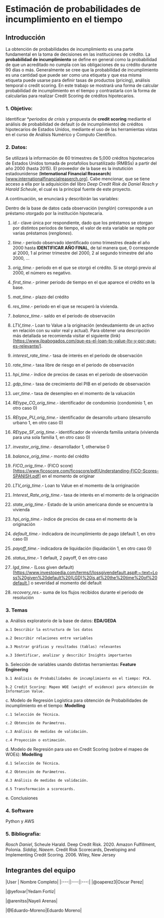 # Estimación de probabilidades de incumplimiento en el tiempo

## Introducción

La obtención de probabilidades de incumplimiento es una parte fundamental en la toma de decisiones en las instituciones de crédito. La **probabilidad de incumplimiento** se define en general como la probabilidad de que un acreditado no cumpla con las obligaciones de su crédito durante 90 días o más. Generalmente se cree que la probabilidad de incumplimiento es una cantidad que puede ser como una etiqueta y que esa misma etiqueta puede usarse para definir tasas de productos (pricing), análisis temporal o credit scoring. En este trabajo se mostrará una forma de calcular probabilidad de incumplimiento en el tiempo y contrastarla con la forma de calcularlas para realizar Credit Scoring de créditos hipotecarios.




### 1. Objetivo:

Identificar **periodos de crisis* y propuesta de **credit scoring** mediante el análisis de probabilidad de default (o de incumplimiento) de créditos hipotecarios de Estados Unidos, mediante el uso de las herramientas vistas en el curso de Análisis Numérico y Computo Científico.



### 2. Datos:

Se utilizará la información de 60 trimestres de 5,000 créditos hipotecarios de Estados Unidos tomada de protafolios bursatilizado (RMBSs) a partir del año 2000 (hasta 2015). El proveedor de la base es la instutición estadounidense (**International Financial Reasearch**)[www.internationalfinancialreaserch.org]. Cabe mencionar, que se  tiene acceso a ella por la adquisición del libro *Deep Credit Risk de Daniel Rosch y Harald Scheule*, el cual es la principal fuente de este proyecto.

A continuación, se enunciará y describirán las variables:

Dentro de la base de datos cada observación (*renglón*) corresponde a un préstamo otorgado por la institución hipotecaria.

1. *id*.- clave única por respondiente, dado que los préstamos se otorgan por distintos periodos de tiempo, el valor de esta variable se repite por varias préstamos (*renglones*).

1. *time*.- periodo observado identificado como trimestres deade el año 2000 hasta **IDENTIFICAR AÑO FINAL**, de tal manera que, 0 corresponde al 2000, 1 al primer trimestre del 2000, 2 al segundo trimestre del año 2000, ...

1. *orig_time*.- periodo en el que se otorgó el crédito. Si se otorgó previo al 2000, el número es negativo.

1. *first_time*.- primer periodo de tiempo en el que aparece el crédito en la base.

1. *mat_time*.- plazo del crédito	

1. *res_time*.- periodo en el que se recuperó la vivienda.

1. *balance_time*.- saldo en el periodo de observación

1. *LTV_time*.- Loan to Value a la originación (endeudamiento de un activo en relación con su valor real y actual). Para obtener una descripción más detallada se recomienda visitar el siguiente (link)[https://www.ilpabogados.com/que-es-el-loan-to-value-ltv-y-por-que-es-relevante/].

1. *interest_rate_time*.- tasa de interés en el periodo de observación

1. *rate_time*.- tasa libre de riesgo en el periodo de observación

1. *hpi_time*.- índice de precios de casas en el periodo de observación

1. *gdp_time*.- tasa de crecimiento del PIB en el periodo de observación

1. *uer_time*.- tasa de desempleo en el momento de la valuación

1. *REtype_CO_orig_time*.- identificador de condominio (condominio 1, en otro caso 0)

1. *REtype_PU_orig_time*.- identificador de desarrollo urbano (desarrollo urbano 1, en otro caso 0)

1. *REtype_SF_orig_time*.- identificador de vivienda familia unitaria (vivienda para una sola familia 1, en otro caso 0)

1. *investor_orig_time*.- desarrollador 1, otherwise 0

1. *balance_orig_time*.- monto del crédito

1. *FICO_orig_time*.- (FICO score)[https://www.ficoscore.com/ficoscore/pdf/Understanding-FICO-Scores-SPANISH.pdf] en el momento de originar

1. *LTV_orig_time*.- Loan to Value en el momento de la orriginación

1. *Interest_Rate_orig_time*.- tasa de interés en el momento de la originación

1. *state_orig_time*.- Estado de la unión americana donde se encuentra la vivienda

1. *hpi_orig_time*.- índice de precios de casa en el momento de la originación

1. *default_time*.- indicadora de incumplimiento de pago (default 1, en otro caso 0)

1. *payoff_time*.- indicadora de liquidación (liquidación 1, en otro caso 0) 

1. *status_time*.- 1 default, 2 payoff, 0 en otro caso

1. *lgd_time*.- (Loss given default)[https://www.investopedia.com/terms/l/lossgivendefault.asp#:~:text=Loss%20given%20default%20(LGD)%20is,at%20the%20time%20of%20default.] o severidad  al momento del default

1. *recovery_res*.- suma de los flujos recibidos durante el periodo de resolución


### 3. Temas

a. Análisis exploratorio de la base de datos: **EDA/GEDA**

	a.1 Describir la estructura de los datos
	
	a.2 Describir relaciones entre variables
	
	a.3 Mostrar gráficas y resultados (tablas) relevantes
	
	a.3 Identificar, analizar y describir Insights importantes


b. Selección de variables usando distintas herramientas: **Feature Enginering**
	
	b.1 Análisis de Probabilidades de incumplimiento en el tiempo: PCA.
	
	b.2 Credit Scoring: Mapeo WOE (weight of evidence) para obtención de Information Value.
	
c. Modelo de Regresión Logística para obtención de Probabilidades de incumplimiento en el tiempo: **Modelling**
	
	c.1 Selección de Técnica.
	
	c.2 Obtención de Parámetros.
	
	c.3 Análisis de medidas de validación.
	
	c.4 Proyección o estimación.
	
d. Modelo de Regresión para uso en Credit Scoring (sobre el mapeo de WOEś): **Modelling**
	
	d.1 Selección de Técnica.
	
	d.2 Obtención de Parámetros.
	
	d.3 Análisis de medidas de validación.
	
	d.5 Transformación a scorecards.
	
e. Conclusiones



### 4. Software
Python y AWS



### 5. Bibliografía:
*Rosch Daniel*, Scheule Harald. Deep Credit Risk. 2020. Amazon Fulfillment, Polonia.
*Siddiqi, Naeem*. Credit Risk Scorecards, Developing and Implementing Credit Scoring. 2006. Wiley, New Jersey 



## Integrantes del equipo

|User | Nombre Completo|
|:---:|:---:|:---:|
|@oaperez3|Oscar Perez|

|@yefovar|Yedam Fortiz|

|@arenitss|Nayeli Arenas|

|@Eduardo-Moreno|Eduardo Moreno|


